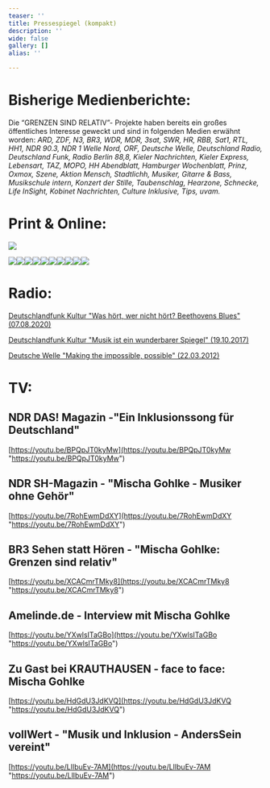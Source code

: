 ```yaml
---
teaser: ''
title: Pressespiegel (kompakt)
description: ''
wide: false
gallery: []
alias: ''

---
```

# Bisherige Medienberichte:

Die “GRENZEN SIND RELATIV”- Projekte haben bereits ein großes öffentliches Interesse geweckt und sind in folgenden Medien erwähnt worden: _ARD, ZDF, N3, BR3, WDR, MDR, 3sat, SWR, HR, RBB, Sat1, RTL, HH1, NDR 90.3, NDR 1 Welle Nord, ORF, Deutsche Welle, Deutschland Radio, Deutschland Funk, Radio Berlin 88,8, Kieler Nachrichten, Kieler Express, Lebensart, TAZ, MOPO, HH Abendblatt, Hamburger Wochenblatt, Prinz, Oxmox, Szene, Aktion Mensch, Stadtlichh, Musiker, Gitarre & Bass, Musikschule intern, Konzert der Stille, Taubenschlag, Hearzone, Schnecke, Life InSight, Kobinet Nachrichten, Culture Inklusive, Tips, uvam._

# Print & Online:

<gallery>

![](/media/2020/09/2-asv-festival-abendblatt-mopo-_-oxmox.jpg)

![](/media/2018/11/mopo.jpg)![](/media/2020/09/hh-abendblatt-25-06-_-portrait-mischa-gohlke.JPG)![](/media/2020/09/taz-02-12-16-interview-mischa-gohlke.jpg)![](/media/2020/09/taz-bilder-im-kopf-8-07-2013.jpg)![](/media/2020/09/mhg_kn_2011_11_10.jpg)![](/media/2020/09/life-insight-_-anderssein-1-_-feb-2016-1.jpg)![](/media/2020/09/life-insight-_-anderssein-1-_-feb-2016-2.jpg)![](/media/2020/09/hamburger-abendblatt-_-3-anderssein-vereint-festival.jpg)![](/media/2020/09/anderssein-vereint_life-insight_06-0715_02.jpg)![](/media/2020/09/anderssein-vereint_life-insight_06-0715_01.jpg)

</gallery>

# Radio:

[Deutschlandfunk Kultur "Was hört, wer nicht hört? Beethovens Blues" (07.08.2020)](https://www.deutschlandfunkkultur.de/was-hoert-wer-nichts-hoert-beethovens-blues.3720.de.html?dram:article_id=480263)

[Deutschlandfunk Kultur "Musik ist ein wunderbarer Spiegel" (19.10.2017)](https://www.deutschlandfunkkultur.de/musikunterricht-fuer-gehoerlose-musik-ist-ein-wunderbarer.2177.de.html?dram:article_id=398602)

[Deutsche Welle "Making the impossible, possible" (22.03.2012)](https://www.dw.com/en/making-the-impossible-possible/a-15828093)

# TV:

## NDR DAS! Magazin -"Ein Inklusionssong für Deutschland"

[https://youtu.be/BPQpJT0kyMw](https://youtu.be/BPQpJT0kyMw "https://youtu.be/BPQpJT0kyMw")

## NDR SH-Magazin - "Mischa Gohlke - Musiker ohne Gehör"

[https://youtu.be/7RohEwmDdXY](https://youtu.be/7RohEwmDdXY "https://youtu.be/7RohEwmDdXY")

## BR3 Sehen statt Hören - "Mischa Gohlke: Grenzen sind relativ"

[https://youtu.be/XCACmrTMky8](https://youtu.be/XCACmrTMky8 "https://youtu.be/XCACmrTMky8")

## Amelinde.de - Interview mit Mischa Gohlke

[https://youtu.be/YXwlsITaGBo](https://youtu.be/YXwlsITaGBo "https://youtu.be/YXwlsITaGBo")

## Zu Gast bei KRAUTHAUSEN - face to face: Mischa Gohlke

[https://youtu.be/HdGdU3JdKVQ](https://youtu.be/HdGdU3JdKVQ "https://youtu.be/HdGdU3JdKVQ")

## vollWert - "Musik und Inklusion - AndersSein vereint"

[https://youtu.be/LlIbuEv-7AM](https://youtu.be/LlIbuEv-7AM "https://youtu.be/LlIbuEv-7AM")